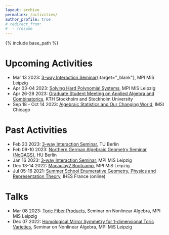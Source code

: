 ```yaml
---
layout: archive
permalink: /activities/
author_profile: true
# redirect_from:
#  - /resume
---
```


{% include base_path %}

Upcoming Activities
======
* Mar 13 2023: [3-way Interaction Seminar](https://3-way-interaction.de){:target="_blank"}, MPI MiS Leipzig
* Apr 03-04 2023: [Solving Hard Polynomial Systems](https://www.mis.mpg.de/calendar/conferences/2023/shps23.html), MPI MiS Leipzig
* Apr 26-28 2023: [Graduate Student Meeting on Applied Algebra and Combinatorics](https://sites.google.com/view/applied-alg-comb-2023/), KTH Stockholm and Stockholm University
* Sep 18 - Oct 14 2023: [Algebraic Statistics and Our Changing World](https://www.imsi.institute/activities/algebraic-statistics-and-our-changing-world/), IMSI Chicago



Past Activities
======
* Feb 20 2023: [3-way Interaction Seminar](https://3-way-interaction.de), TU Berlin
* Feb 09-10 2023: [Northern German Algebraic Geometry Seminar (NoGAGS)](https://www.math.hu-berlin.de/~www-ag/NoGAGS.html), HU Berlin
* Jan 16 2023: [3-way Interaction Seminar](https://3-way-interaction.de), MPI MiS Leipzig
* Dec 13-14 2022: [Macaulay2 Bootcamp](https://www.mis.mpg.de/calendar/conferences/2022/m2bc.html), MPI MiS Leipzig
* Jul 05-16 2021: [Summer School Enumerative Geometry, Physics and Representation Theory](https://www.ihes.fr/en/2021-summer-school/), IHES France (online)



Talks
======
* Mar 08 2023: [Toric Fiber Products](https://www.mis.mpg.de/calendar/lectures/2023/abstract-35531.html), Seminar on Nonlinear Algebra, MPI MiS Leipzig
* Dec 07 2022: [Homological Mirror Symmetry for 1-dimensional Toric Varieties](https://www.mis.mpg.de/calendar/lectures/2022/abstract-35008.html), Seminar on Nonlinear Algebra, MPI MiS Leipzig
